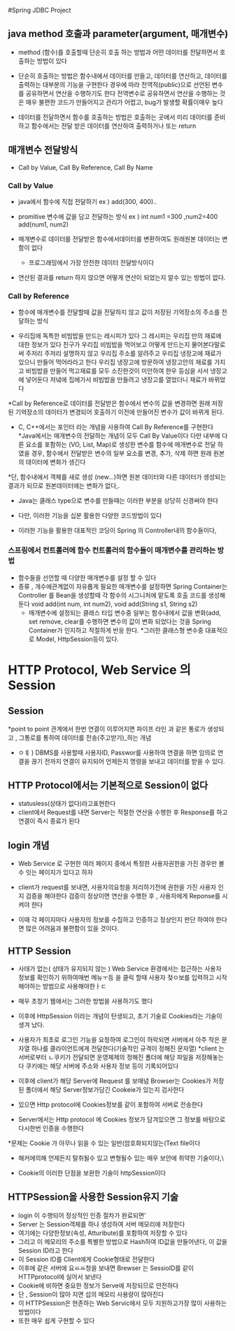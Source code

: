 #Spring JDBC Project

## java method 호출과 parameter(argument, 매개변수)

* method (함수)를 호출할때 단순히 호출 하는 방법과 어떤 데이터를 전달하면서 호출하는 방법이 있다 

* 단순히 호출하는 방법은 함수내에서 데이터를 만들고, 데이터를 연산하고, 데이터를 출력하는 대부분의 기능을 구현한다
	경우에 따라 전역적(public)으로 선언된 변수를 공유하면서 연산을 수행하기도 한다
	전역변수로 공유하면서 연산을 수행하는 것은 매우 불편한 코드가 만들어지고
	관리가 어렵고, bug가 발생할 확률이매우 높다
	
* 데이터를 전달하면서 함수를 호출하는 방법은 호출하는 곳에서 
	미리 데이터를 준비하고 함수에서는 전달 받은 데이터를 연산하여 출력하거나 또는 return 


## 매개변수 전달방식	
* Call by Value, Call By Reference, Call By Name 


### Call by Value
* java에서 함수에 직접 전달하기
ex ) add(300, 400)..

* promitive 변수에 값을 담고 전달하는 방식
ex ) int num1 =300 ,num2=400
add(num1, num2)

* 매개변수로 데이터를 전달받은 함수에서데이터를 변환하여도
	원래원본 데이터는 변함이 없다
	
	* 프로그래밍에서 가장 안전한 데이터 전달방식이다
* 연산된 결과를 return 하지 않으면 어떻게 연산이 되었는지 알수 있는 방법이 없다.

### Call by Reference
* 함수에 매개변수를 전달할때 값을 전달하지 않고
값이 저장된 기억장소의 주소를 전달하는 방식

* 우리집에 독특한 비빔밥을 만드는 레시피가 있다 그 레시피는 우리집 만의 재료에 대한 정보가 있다
친구가 우리집 비빔밥을 먹어보고 어떻게 만드는지 물어본다말로써 주저리 주저리 설명하지 않고 우리집 주소를 알려주고 우리집 냉장고에 재료가 있으니 만들어 먹어라라고 한다
우리집 냉장고에 방문하여 냉장고안의 재료를 가지고 비빔밥을 만들어 먹고재료를 모두 소진한것이 미안하여 한우 등심을 사서 냉장고에 넣어둔다
저녘에 집에가서 비빔밥을 만들려고 냉장고를 열었더니 재료가 바뀌었다 

*Call by Reference로 데이터를 전달받은 함수에서 변수의 값을 변경하면 원래 저장된 기억장소의 데이터가 변경되어 호출하기 이전에 만들어진 변수가 값이 바뀌게 된다.

* C, C++에서는 포인터 라는 개념을 사용하여 Call By Reference를 구현한다
*Java에서는 매개변수의 전달하는 개념이 모두 Call By Value이다 
다만 내부에 다른 요소를 포함하는 (VO, List, Map)로 
생성한 변수를 함수에 매개변수로 전달 하였을 경우, 함수에서 전달받은 변수의 일부 요소를 변경, 추가, 삭제 하면 원래 원본의 데이터에 변화가 생긴다 

*단, 함수내에서 객체를 새로 생성 (new...)하면 원본 데이터와 다른 데이터가 생성되는 결과가 되므로 
원본데이터에는 변화가 없다,.

* Java는 클래스 type으로 변수를 만들때는 이러한 부분을 상당히 신경써야 한다
* 다만, 이러한 기능을 십분 활용한 다양한 코드방법이 있다

* 이러한 기능을 활용한 대표적인 코딩이 Spring 의 Controller내의 함수들이다,


### 스프링에서 컨트롤러에 함수  컨트롤러의 함수들이 매개변수를 관리하는 방법 
* 함수들을 선언할 때 다양한 매개변수를 설정 할 수 있다
* 종류 , 개수에관계없이 자유롭게 필요한 매개변수를 설정하면 
Spring Container는 Controller 를 Bean을 생성할때 
	각 함수의 시그니처에 맡도록 호출 코드를 생성해 둔다
	void add(int num, int num2), void add(String s1, String s2) 
	* 매개변수에 설정되는 클래스 타입 변수중 일부는 함수내에서 값을 변화(add, set remove, clear를 수행하면 변수의 값이 변화 되었다는 것을 Spring Container가 인지하고 적절하게 반응 한다.
	*그러한 클래스형 변수중 대표적으로 Model, HttpSession등이 있다.
	

# HTTP Protocol, Web Service 의 Session

## Session 
*point to point 관계에서 한번 연결이 이루어지면 
파이프 라인 과 같은 통로가 생성되고 , 그통로를 통하여 데이터를 전송(주고받기)_하는 개념
* ㅇㅖ ) DBMS를 사용할때 사용자ID, Passwor를 사용하여 연결을 하면 임의로 연결을 끊기 전까지 연결이 유지되어 언제든지 명령을 보내고 데이터를 받을 수 있다.

## HTTP Protocol에서는 기본적으로 Session이 없다
* statusless(상태가 없다)라고표현한다
* client에서 Request를 내면 Server는 적절한 연산을 수행한 후 Response를 하고 연결이 즉시 종료가 된다 

## login 개념
* Web Service 로 구현한 여러 페이지 중에서 특정한 사용자권한을 가진 경우만 볼수 잇는 페이지가 있다고 하자

* client가 request를 보내면, 사용자의요청을 처리하기전에 권한을 가진 사용자 인지 검증을 해야한다
검증이 정상이면 연산을 수행한 후 , 사용자에게 Reponse를 시켜야 한다 

* 이때 각 페이지마다 사용자의 정보를 수집하고 인증하고 정상인지 판단 하여야 한다면 많은 어려움과 불편함이 있을 것이다.

## HTTP Session 
* 사태가 없는( 상태가 유지되지 않는 ) Web Service 환경에서는 접근하는 사용자 정보를 확인하기 위하여매번 메뉴ㅜ등 을 클릭 할때 사용자 젖ㅇ보를 입력하고 시작해야하는 방법으로 사용해야한ㅏㄷ
* 매우 초창기 웹애서는 그러한 방법을 사용하기도 했다
* 이후에 HttpSession 이라는 개념이 탄생되고, 초기 기술로 Cookies라는 기술이 생겨 났다.
* 사용자가 최초로 로그인 기능을 요청하여 로그인이 허락되면 서버에서 아주 작은 문자열 하나를 클라이언트에게 전달한다(기술적인 규격이 정해진 문자열)
*client 는 서버로부터 ㄴ쿠키가 전달되면 운영체제의 정해진 폴더에 해당 파일을 저장해놓는 다 
쿠키에는 해당 서버에 주소와 사용자 정보 등이 기록되어있다

* 이후에 client가 해당 Server에 Request 를 보매념 Browser는 Cookies가 저장된 폴더에서 해당 Server정보가담긴 Cookeie가 있는지 검사한다
* 있으면 Http protocol에 Cookies정보를 같이 포함하여 서버로 전송한다
* Server에서는 Http protocol 에 Cookies 정보가 담겨있으면 그 정보를 바탕으로 다시한번 인증을 수행한다 

*문제는 Cookie 가 아무나 읽을 수 있는 일반(암호화되지않는(Text file이다
* 해커에의해 언제든지 탈취될수 있고 변형될수 있는 매우 보안에 취약한 기술이다,\

* Cookie의 이러한 단점을 보완한 기술이 httpSession이다

## HTTPSession을 사용한 Session유지 기술

* login 이 수행되어 정상적인 인증 절차가 완료되면'
* Server 는 Session객체를 하나 생성하여 서버 메모리에 저장한다
* 여기에는 다양한정보(속성, Atturibute)를 포함하여 저장할 수 있다
* 그리고 이 메모리의 주소를 특별한 방법으로 Hash하여 ID값을 만들어낸다, 이 값을 Session ID라고 한다
* 이 Session ID를 Client에게 Cookie형태로 전달한다
* 이후에 같은 서버에 요ㅛㅛ청을 보내면 Brewser	는 SessioID를 같이 HTTPprotocol에 실어서 보낸다 
* Cookie에 비하면 중요한 정보가 Serve에 저장되므로 안전하다
* 단 , Session이 많아 지면 섭의 메모리 사용량이 많아진다 
* 이 HTTPSession은 현존하는 Web Servic에서 모두 지원하고가장 많이 사용하는 방법이다
* 또한 매우 쉽게 구현할 수 있다 

